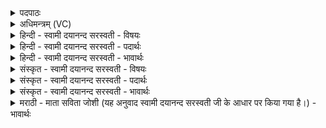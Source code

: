<details><summary>पदपाठः</summary>

वै॒श्वा॒न॒रस्य॑। सु॒म॒ताविति॑ सुऽम॒तौ। स्या॒म॒। राजा॑। हि। क॒म्। भुव॑नानाम्। अ॒भि॒श्रीरित्य॑भि॒ऽश्रीः। इ॒तः। जा॒तः। विश्व॑म्। इ॒दम्। वि। च॒ष्टे॒। वै॒श्वा॒न॒रः। य॒त॒ते॒। सूर्ये॑ण। उ॒प॒या॒मगृ॑हीत॒ इत्यु॑पया॒मऽगृ॑हीतः। अ॒सि॒। वै॒श्वा॒न॒राय॑। त्वा॒। एषः। ते॒। योनिः॑। वै॒श्वा॒न॒राय॑। त्वा॒। ७।
</details>

<details><summary>अधिमन्त्रम् (VC)</summary>

- वैश्वानरोऽग्निर्देवता
- कुत्स ऋषिः
- विराडत्यष्टिः
- गान्धारः
</details>

<details><summary>हिन्दी - स्वामी दयानन्द सरस्वती - विषयः</summary>

फिर मनुष्य क्या करें, इस विषय को अगले मन्त्र में कहा है ॥
</details>

<details><summary>हिन्दी - स्वामी दयानन्द सरस्वती - पदार्थः</summary>

पदार्थान्वयभाषाः -  हम लोग जैसे (राजा) प्रकाशमान (भुवनानाम्) लोकों के बीच (अभिश्रीः) सब ओर से ऐश्वर्य की शोभा से युक्त सूर्य (कम्) सुख को (हि) ही सिद्ध करता है और (इतः) इस कारण (जातः) प्रसिद्ध हुआ (इदम्) इस (विश्वम्) विश्व को (वि, चष्टे) प्रकाशित करता है वा जैसे (सूर्येण) सूर्य के साथ (वैश्वानरः) बिजुली रूप अग्नि (यतते) यत्नवान् है, वैसे हम लोग (वैश्वानरस्य) संसार के नायक परमेश्वर वा उत्तम सभापति की (सुमतौ) अति उत्तम देश काल को जानने हारी कपट-छलादि दोष रहित बुद्धि में (स्याम) होवें। हे विद्वान् ! जिससे आप (उपयामगृहीतः) सुन्दर नियमों से स्वीकृत (असि) हैं, इससे (वैश्वानराय) अग्नि के लिये (त्वा) आपको तथा जिस (ते) आप का (एषः) यह (योनिः) घर है उन (त्वा) आप को भी (वैश्वानराय) अग्निसाध्य कार्य साधने के लिये सत्कार करता हूँ ॥७ ॥
</details>

<details><summary>हिन्दी - स्वामी दयानन्द सरस्वती - भावार्थः</summary>

भावार्थभाषाः -  जैसे सूर्य के साथ चन्द्रमा रात्रि को सुशोभित करता है, वैसे उत्तम राजा से प्रजा प्रकाशित होती है और विद्वान् शिल्पी जन अग्नि से सर्वोपयोगी कार्यों को सिद्ध करता है ॥७ ॥
</details>

<details><summary>संस्कृत - स्वामी दयानन्द सरस्वती - विषयः</summary>

पुनर्मनुष्याः किं कुर्युरित्याह ॥
</details>

<details><summary>संस्कृत - स्वामी दयानन्द सरस्वती - पदार्थः</summary>

पदार्थान्वयभाषाः -  वयं यथा राजा भुवनानामभिश्रीः कं हि साध्नोति इतो जातः सन् विश्वमिदं विचष्टे यथा सूर्येण सह वैश्वानरो यतते तथा वयं वैश्वानरस्य सुमतौ स्याम। हे विद्वन् ! यतस्त्वमुपयामगृहीतोऽसि तस्माद्वैश्वानराय त्वा यस्यैष ते योनिरस्ति तं त्वा च वैश्वानराय सत्करोमि ॥७ ॥
</details>

<details><summary>संस्कृत - स्वामी दयानन्द सरस्वती - भावार्थः</summary>

भावार्थभाषाः -  यथा सूर्येण सह चन्द्रमा रात्रिं सुभूषयति तथा सुराज्ञा प्रजा प्रकाशिता भवति विद्वान् शिल्पिजनश्च वह्निना सर्वोपयोगीनि कार्याणि साध्नोति ॥७ ॥
</details>

<details><summary>मराठी - माता सविता जोशी (यह अनुवाद स्वामी दयानन्द सरस्वती जी के आधार पर किया गया है।) - भावार्थः</summary>

भावार्थभाषाः -  जसे सूर्य या जगाला प्रकाश देतो व चंद्रही आपल्या प्रकाशाने रात्र सुशोभित करतो तसे उत्तम राजामुळे प्रजाही सुशोभित होते व विद्वान कारागीर सर्वोपयोगी कार्य सिद्ध करू शकतो.
</details>